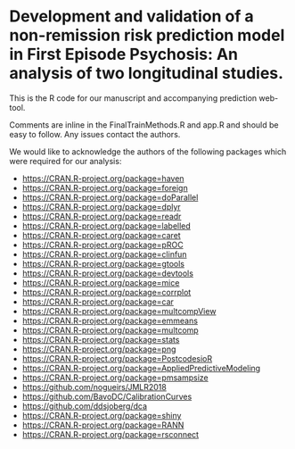 # Development and validation of a non-remission risk prediction model in First Episode Psychosis: An analysis of two longitudinal studies.

This is the R code for our manuscript and accompanying prediction web-tool.

Comments are inline in the FinalTrainMethods.R and app.R and should be easy to follow. Any issues contact the authors.

We would like to acknowledge the authors of the following packages which were required for our analysis:
* https://CRAN.R-project.org/package=haven
* https://CRAN.R-project.org/package=foreign
* https://CRAN.R-project.org/package=doParallel
* https://CRAN.R-project.org/package=dplyr
* https://CRAN.R-project.org/package=readr
* https://CRAN.R-project.org/package=labelled
* https://CRAN.R-project.org/package=caret
* https://CRAN.R-project.org/package=pROC
* https://CRAN.R-project.org/package=clinfun
* https://CRAN.R-project.org/package=gtools
* https://CRAN.R-project.org/package=devtools
* https://CRAN.R-project.org/package=mice
* https://CRAN.R-project.org/package=corrplot
* https://CRAN.R-project.org/package=car
* https://CRAN.R-project.org/package=multcompView
* https://CRAN.R-project.org/package=emmeans
* https://CRAN.R-project.org/package=multcomp
* https://CRAN.R-project.org/package=stats
* https://CRAN.R-project.org/package=png
* https://CRAN.R-project.org/package=PostcodesioR
* https://CRAN.R-project.org/package=AppliedPredictiveModeling
* https://CRAN.R-project.org/package=pmsampsize
* https://github.com/nogueirs/JMLR2018
* https://github.com/BavoDC/CalibrationCurves
* https://github.com/ddsjoberg/dca
* https://CRAN.R-project.org/package=shiny
* https://CRAN.R-project.org/package=RANN
* https://CRAN.R-project.org/package=rsconnect
